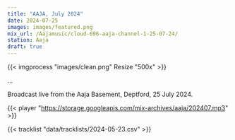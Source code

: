 ```yaml
---
title: "AAJA, July 2024"
date: 2024-07-25
images: images/featured.png
mix_url: /Aajamusic/cloud-696-aaja-channel-1-25-07-24/
station: Aaja
draft: true
---
```


{{< imgprocess "images/clean.png" Resize "500x" >}}

...

Broadcast live from the Aaja Basement, Deptford, 25 July 2024.

{{< player "https://storage.googleapis.com/mix-archives/aaja/202407.mp3" >}}

{{< tracklist "data/tracklists/2024-05-23.csv" >}}
